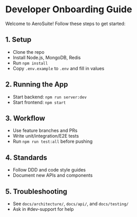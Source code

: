 # Developer Onboarding Guide

Welcome to AeroSuite! Follow these steps to get started:

## 1. Setup
- Clone the repo
- Install Node.js, MongoDB, Redis
- Run `npm install`
- Copy `.env.example` to `.env` and fill in values

## 2. Running the App
- Start backend: `npm run server:dev`
- Start frontend: `npm start`

## 3. Workflow
- Use feature branches and PRs
- Write unit/integration/E2E tests
- Run `npm run test:all` before pushing

## 4. Standards
- Follow DDD and code style guides
- Document new APIs and components

## 5. Troubleshooting
- See `docs/architecture/`, `docs/api/`, and `docs/testing/`
- Ask in #dev-support for help 
